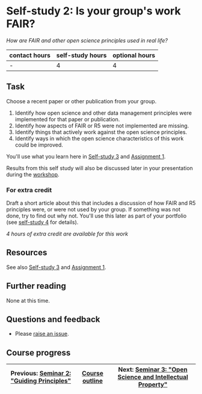 # Self-study 2: Is your group's work FAIR?
_*How are FAIR and other open science principles used in real life?*_

| contact hours | self-study hours | optional hours |
|---|---|---|
| - | 4 | 4 |

## Task
Choose a recent paper or other publication from your group.
1. Identify how open science and other data management principles were implemented for that paper or publication.
2. Identify how aspects of FAIR or R5 were not implemented are missing.
3. Identify things that actively work against the open science principles.
4. Identify ways in which the open science characteristics of this work could be improved.

You'll use what you learn here in [Self-study 3](../06_selfstudy3/readme.md) and [Assignment 1](../09_assignment1/readme.md).

Results from this self study will also be discussed later in your presentation during the [workshop](../12_workshop/readme.md).

### For extra credit
Draft a short article about this that includes a discussion of how FAIR and R5 principles were, or were not used by your group. If something was not done, try to find out why not. You'll use this later as part of your portfolio (see [self-study 4](../08_selfstudy4/readme.md) for details).

_4 hours of extra credit are available for this work_

## Resources
See also [Self-study 3](../06_selfstudy3/readme.md) and [Assignment 1](../09_assignment1/readme.md).

## Further reading
None at this time.

## Questions and feedback
- Please [raise an issue](../../../issues).


## Course progress
| Previous: [Seminar 2: "Guiding Principles"](../03_seminar2/readme.md) | [Course outline](../readme.md#course-outline) |Next: [Seminar 3: "Open Science and Intellectual Property"](../05_seminar3/readme.md) |
|---|---|---|
